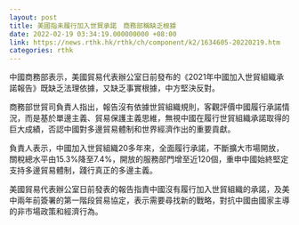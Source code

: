 ```yaml
---
layout: post
title: 美國指未履行加入世貿承諾　商務部稱缺乏根據　
date: 2022-02-19 03:34:19.000000000 +08:00
link: https://news.rthk.hk/rthk/ch/component/k2/1634605-20220219.htm
categories: rthk
---
```


中國商務部表示，美國貿易代表辦公室日前發布的《2021年中國加入世貿組織承諾報告》既缺乏法理依據，又缺乏事實根據，中方堅決反對。

商務部世貿司負責人指出，報告沒有依據世貿組織規則，客觀評價中國履行承諾情況，而是基於單邊主義、貿易保護主義思維，無視中國在履行世貿組織承諾取得的巨大成績，否認中國對多邊貿易體制和世界經濟作出的重要貢獻。

負責人表示，中國加入世貿組織20多年來，全面履行承諾，不斷擴大市場開放，關稅總水平由15.3%降至7.4%，開放的服務部門增至近120個，重申中國始終堅定支持多邊貿易體制，踐行真正的多邊主義。

美國貿易代表辦公室日前發表的報告指責中國沒有履行加入世貿組織的承諾，及美中兩年前簽署的第一階段貿易協定，表示需要尋找新的戰略，對抗中國由國家主導的非市場政策和經濟行為。

